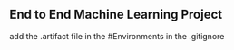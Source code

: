 ## End to End Machine Learning Project

add the .artifact file in the #Environments in the .gitignore